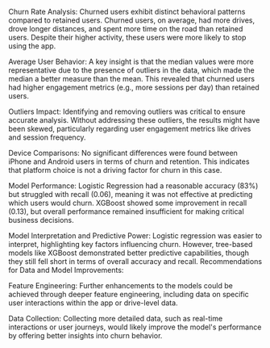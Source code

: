 Churn Rate Analysis: 
Churned users exhibit distinct behavioral patterns compared to retained users. Churned users, on average, had more drives, drove longer distances, and spent more time on the road than retained users. Despite their higher activity, these users were more likely to stop using the app.

Average User Behavior: A key insight is that the median values were more representative due to the presence of outliers in the data, which made the median a better measure than the mean. This revealed that churned users had higher engagement metrics (e.g., more sessions per day) than retained users.

Outliers Impact: Identifying and removing outliers was critical to ensure accurate analysis. Without addressing these outliers, the results might have been skewed, particularly regarding user engagement metrics like drives and session frequency.

Device Comparisons: No significant differences were found between iPhone and Android users in terms of churn and retention. This indicates that platform choice is not a driving factor for churn in this case.

Model Performance: Logistic Regression had a reasonable accuracy (83%) but struggled with recall (0.06), meaning it was not effective at predicting which users would churn. XGBoost showed some improvement in recall (0.13), but overall performance remained insufficient for making critical business decisions.

Model Interpretation and Predictive Power: Logistic regression was easier to interpret, highlighting key factors influencing churn. However, tree-based models like XGBoost demonstrated better predictive capabilities, though they still fell short in terms of overall accuracy and recall.
Recommendations for Data and Model Improvements:

Feature Engineering: Further enhancements to the models could be achieved through deeper feature engineering, including data on specific user interactions within the app or drive-level data.

Data Collection: Collecting more detailed data, such as real-time interactions or user journeys, would likely improve the model's performance by offering better insights into churn behavior.
